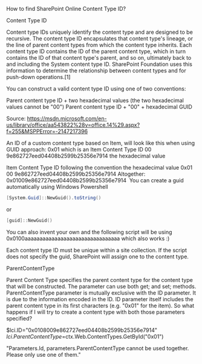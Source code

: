 How to find SharePoint Online Content Type ID?

Content Type ID

Content type IDs uniquely identify the content type and are designed to be recursive. The content type ID encapsulates that content type's lineage, or the line of parent content types from which the content type inherits. Each content type ID contains the ID of the parent content type, which in turn contains the ID of that content type's parent, and so on, ultimately back to and including the System content type ID. SharePoint Foundation uses this information to determine the relationship between content types and for push-down operations.[1]

You can construct a valid content type ID using one of two conventions:

Parent content type ID + two hexadecimal values (the two hexadecimal values cannot be "00")
Parent content type ID + "00" + hexadecimal GUID

Source: https://msdn.microsoft.com/en-us/library/office/aa543822%28v=office.14%29.aspx?f=255&MSPPError=-2147217396

An ID of a custom content type based on Item, will look like this when using GUID approach:
0x01 which is an Item Content Type ID
00   
9e862727eed04408b2599b25356e7914
the hexadecimal value 


Item Content Type ID	following the convention	 the hexadecimal value 
0x01	00   	9e862727eed04408b2599b25356e7914
Altogether: 0x01009e862727eed04408b2599b25356e7914
​
You can create a guid automatically using Windows Powershell 
```powershell
[System.Guid]::NewGuid().toString()
```
or
```powershell
[guid]::NewGuid()
```

You can also invent your own and the following script will be using 0x0100aaaaaaaaaaaaaaaaaaaaaaaaaaaaaaaa which also works :)

Each content type ID must be unique within a site collection. If the script does not specify the guid, SharePoint will assign one to the content type.

ParentContentType

Parent Content Type specifies the parent content type for the content type that will be constructed. The parameter can use both get; and set; methods. ParentContentType parameter is mutually exclusive with the ID parameter. It is due to the information encoded in the ID. ID parameter itself includes the parent content type in its first characters (e.g. "0x01" for the item). So what happens if I will try to create a content type with both those parameters specified?

$lci.ID="0x0108009e862727eed04408b2599b25356e7914"
$lci.ParentContentType=$ctx.Web.ContentTypes.GetById("0x01")

"Parameters.Id, parameters.ParentContentType cannot be used together. Please only use one of them."


